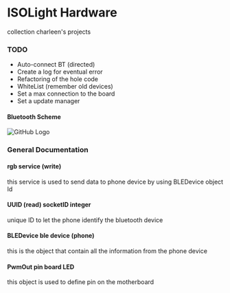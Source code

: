 # ISOLight Hardware
collection charleen's projects

### TODO
* Auto-connect BT (directed)
* Create a log for eventual error 
* Refactoring of the hole code
* WhiteList (remember old devices)
* Set a max connection to the board
* Set a update manager

#### Bluetooth Scheme
![GitHub Logo](http://static.thegeekstuff.com/wp-content/uploads/2014/07/ti-ble-profile.png)

### General Documentation 
#### rgb service (write)
this service is used to send data to phone device by using BLEDevice object Id
#### UUID (read) socketID integer
unique ID to let the phone identify the bluetooth device
#### BLEDevice ble device (phone)
this is the object that contain all the information from the phone device
#### PwmOut pin board LED
this object is used to define pin on the motherboard
